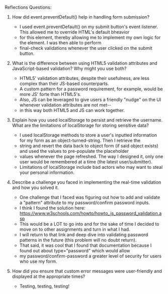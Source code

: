 
Reflections Questions:

1. How did event.preventDefault() help in handling form submission?
   
   - I used event.preventDefault() on my submit button's event listener. This allowed me to override HTML's default bheavior
   - for this element, thereby allowing me to implement my own logic for the element. I was then able to perform
   - final-check validations whenever the user clicked on the submit button. 
  
2. What is the difference between using HTML5 validation attributes and JavaScript-based validation? Why might you use both?
   
   - HTML5' validation attributes, despite their usefulness, are less complex than their JS-based counterparts.
   - A custom pattern for a password requirement, for example, would be more JS' forte than HTML5's.
   - Also, JS can be leveraged to give users a friendly "nudge" on the UI whenever validation attributes are not met--
   - in this way both HTML5 and JS can work together.
  
3. Explain how you used localStorage to persist and retrieve the username. What are the limitations of localStorage for storing sensitive data?

   - I used localStorage methods to store a user's inputted information for my form as an object-turned-string. Then I retrieve the
   - string and revert the data back to object form (if said object exists) and used the values to pre-populate the placeholder
   - values whenever the page refreshed. The way I designed it, only one user would be remembered at a time (the latest user/submitter).
   - Limitations of localStorage include bad actors who may want to steal your personal information.
  
4. Describe a challenge you faced in implementing the real-time validation and how you solved it.
   
   -  One challenge that I faced was figuring out how to add and validate a "pattern" attribute to my password/confirm password inputs.
   -  I think I found the solution here: https://www.w3schools.com/howto/howto_js_password_validation.asp
   -  This would be a LOT to go into and for the sake of time I decided to move on to other assignments and turn in what I had.
   -  I will return to that link and deep dive into validating password patterns in the future (this problem will no doubt return).
   -  That said, it was cool that I found that documentation because I found out about type="password" which would allow
   -  my password/confirm-password a greater level of security for users who use my form.
  
5. How did you ensure that custom error messages were user-friendly and displayed at the appropriate times?
   
   - Testing, testing, testing! 